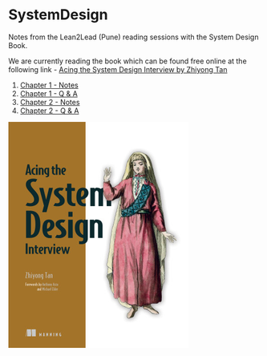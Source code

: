 # SystemDesign

Notes from the Lean2Lead (Pune) reading sessions with the System Design Book.

We are currently reading the book which can be found free online at the following link -
[Acing the System Design Interview by Zhiyong Tan ](https://www.manning.com/books/acing-the-system-design-interview)

1. [Chapter 1 - Notes](https://github.com/vidyabhandary/SystemDesign/blob/a8c96f6240a8f03f87059cf7dc76ddd228981c55/Chapter1_Notes.md)
2. [Chapter 1 - Q & A](https://github.com/vidyabhandary/SystemDesign/blob/a8c96f6240a8f03f87059cf7dc76ddd228981c55/Chapter1_QnA.md)
3. [Chapter 2 - Notes](https://github.com/vidyabhandary/SystemDesign/blob/3be4beb117663784d0ca06b0d5659d27f4fb4421/Chapter2_Notes.md)
4. [Chapter 2 - Q & A](https://github.com/vidyabhandary/SystemDesign/blob/3be4beb117663784d0ca06b0d5659d27f4fb4421/Chapter2_QnA.md)

![](https://github.com/vidyabhandary/SystemDesign/blob/a30486c55cc9e5adee41fcb4266a330dd897e705/imgs/Tan-HI.png)
